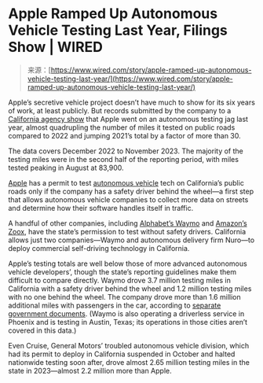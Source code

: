 <!--yml
category: 未分类
date: 2024-05-27 14:37:31
-->

# Apple Ramped Up Autonomous Vehicle Testing Last Year, Filings Show | WIRED

> 来源：[https://www.wired.com/story/apple-ramped-up-autonomous-vehicle-testing-last-year/](https://www.wired.com/story/apple-ramped-up-autonomous-vehicle-testing-last-year/)

Apple’s secretive vehicle project doesn’t have much to show for its six years of work, at least publicly. But records submitted by the company to a [California agency show](https://www.dmv.ca.gov/portal/vehicle-industry-services/autonomous-vehicles/disengagement-reports/) that Apple went on an autonomous testing jag last year, almost quadrupling the number of miles it tested on public roads compared to 2022 and jumping 2021’s total by a factor of more than 30.

The data covers December 2022 to November 2023\. The majority of the testing miles were in the second half of the reporting period, with miles tested peaking in August at 83,900.

[Apple](https://www.wired.com/tag/apple/) has a permit to test [autonomous vehicle](https://www.wired.com/tag/autonomous-vehicles/) tech on California’s public roads only if the company has a safety driver behind the wheel—a first step that allows autonomous vehicle companies to collect more data on streets and determine how their software handles itself in traffic.

A handful of other companies, including [Alphabet’s Waymo](https://www.wired.com/tag/waymo/) and [Amazon’s Zoox](https://www.wired.com/tag/amazon/), have the state’s permission to test without safety drivers. California allows just two companies—Waymo and autonomous delivery firm Nuro—to deploy commercial self-driving technology in California.

Apple’s testing totals are well below those of more advanced autonomous vehicle developers’, though the state’s reporting guidelines make them difficult to compare directly. Waymo drove 3.7 million testing miles in California with a safety driver behind the wheel and 1.2 million testing miles with no one behind the wheel. The company drove more than 1.6 million additional miles with passengers in the car, according to [separate government documents](https://www.cpuc.ca.gov/regulatory-services/licensing/transportation-licensing-and-analysis-branch/autonomous-vehicle-programs/quarterly-reporting). (Waymo is also operating a driverless service in Phoenix and is testing in Austin, Texas; its operations in those cities aren’t covered in this data.)

Even Cruise, General Motors’ troubled autonomous vehicle division, which had its permit to deploy in California suspended in October and halted nationwide testing soon after, drove almost 2.65 million testing miles in the state in 2023—almost 2.2 million more than Apple.
